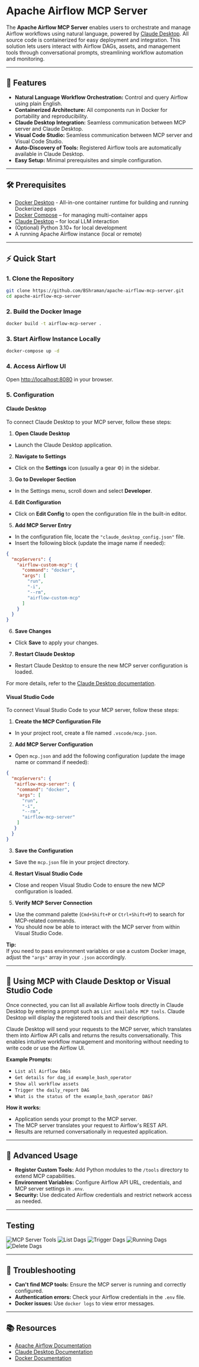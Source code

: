 # Apache Airflow MCP Server

The **Apache Airflow MCP Server** enables users to orchestrate and manage Airflow workflows using natural language, powered by [Claude Desktop](https://claude.ai/). All source code is containerized for easy deployment and integration. This solution lets users interact with Airflow DAGs, assets, and management tools through conversational prompts, streamlining workflow automation and monitoring.

---

## 🚀 Features

- **Natural Language Workflow Orchestration:** Control and query Airflow using plain English.
- **Containerized Architecture:** All components run in Docker for portability and reproducibility.
- **Claude Desktop Integration:** Seamless communication between MCP server and Claude Desktop.
- **Visual Code Studio:** Seamless communication between MCP server and Visual Code Studio.
- **Auto-Discovery of Tools:** Registered Airflow tools are automatically available in Claude Desktop.
- **Easy Setup:** Minimal prerequisites and simple configuration.

---

## 🛠 Prerequisites

- [Docker Desktop](https://www.docker.com/products/docker-desktop) - All-in-one container runtime for building and running Dockerized apps
- [Docker Compose](https://docs.docker.com/compose/) – for managing multi-container apps
- [Claude Desktop](https://claude.ai/)  – for local LLM interaction
- (Optional) Python 3.10+ for local development
- A running Apache Airflow instance (local or remote)

---

## ⚡ Quick Start

### 1. Clone the Repository

```bash
git clone https://github.com/BShraman/apache-airflow-mcp-server.git
cd apache-airflow-mcp-server
```

### 2. Build the Docker Image

```bash
docker build -t airflow-mcp-server .
```

### 3. Start Airflow Instance Locally

```bash
docker-compose up -d
```

### 4. Access Airflow UI

Open [http://localhost:8080](http://localhost:8080) in your browser.

### 5. Configuration 
#### Claude Desktop

To connect Claude Desktop to your MCP server, follow these steps:

1. **Open Claude Desktop**
- Launch the Claude Desktop application.

2. **Navigate to Settings**
- Click on the **Settings** icon (usually a gear ⚙️) in the sidebar.

3. **Go to Developer Section**
- In the Settings menu, scroll down and select **Developer**.

4. **Edit Configuration**
- Click on **Edit Config** to open the configuration file in the built-in editor.

5. **Add MCP Server Entry**
- In the configuration file, locate the `"claude_desktop_config.json"` file.
- Insert the following block (update the image name if needed):

```json
{
  "mcpServers": {
    "airflow-custom-mcp": {
      "command": "docker",
      "args": [
        "run",
        "-i",
        "--rm",
        "airflow-custom-mcp"
      ]
    }
  }
}
```
6. **Save Changes**
- Click **Save** to apply your changes.

7. **Restart Claude Desktop**
- Restart Claude Desktop to ensure the new MCP server configuration is loaded.

For more details, refer to the [Claude Desktop documentation](https://claude.ai/docs).

#### Visual Studio Code

To connect Visual Studio Code to your MCP server, follow these steps:

1. **Create the MCP Configuration File**

  - In your project root, create a file named `.vscode/mcp.json`.

2. **Add MCP Server Configuration**

  - Open `mcp.json` and add the following configuration (update the image name or command if needed):

  ```json
  {
    "mcpServers": {
     "airflow-mcp-server": {
      "command": "docker",
      "args": [
        "run",
        "-i",
        "--rm",
        "airflow-mcp-server"
      ]
     }
    }
  }
  ```
3. **Save the Configuration**
  - Save the `mcp.json` file in your project directory.
4. **Restart Visual Studio Code**
  - Close and reopen Visual Studio Code to ensure the new MCP configuration is loaded.

5. **Verify MCP Server Connection**
  - Use the command palette (`Cmd+Shift+P` or `Ctrl+Shift+P`) to search for MCP-related commands.
  - You should now be able to interact with the MCP server from within Visual Studio Code.

**Tip:**  
If you need to pass environment variables or use a custom Docker image, adjust the `"args"` array in your `.json` accordingly.

---

## 💬 Using MCP with Claude Desktop or Visual Studio Code

Once connected, you can list all available Airflow tools directly in Claude Desktop by entering a prompt such as `List available MCP tools`. Claude Desktop will display the registered tools and their descriptions.

Claude Desktop will send your requests to the MCP server, which translates them into Airflow API calls and returns the results conversationally. This enables intuitive workflow management and monitoring without needing to write code or use the Airflow UI.

**Example Prompts:**
- `List all Airflow DAGs`
- `Get details for dag_id example_bash_operator`
- `Show all workflow assets`
- `Trigger the daily_report DAG`
- `What is the status of the example_bash_operator DAG?`

**How it works:**
- Application sends your prompt to the MCP server.
- The MCP server translates your request to Airflow's REST API.
- Results are returned conversationally in requested application.

---

## 🧩 Advanced Usage

- **Register Custom Tools:** Add Python modules to the `/tools` directory to extend MCP capabilities.
- **Environment Variables:** Configure Airflow API URL, credentials, and MCP server settings in `.env`.
- **Security:** Use dedicated Airflow credentials and restrict network access as needed.

---
## Testing
![MCP Server Tools](docs/tools.png)
![List Dags](docs/list_dags.png)
![Trigger Dags](docs/trigger_dags.png)
![Running Dags](docs/running_dags.png)
![Delete Dags](docs/delete_dags.png)

---

## 📝 Troubleshooting

- **Can't find MCP tools:** Ensure the MCP server is running and correctly configured.
- **Authentication errors:** Check your Airflow credentials in the `.env` file.
- **Docker issues:** Use `docker logs` to view error messages.

---
## 📚 Resources

- [Apache Airflow Documentation](https://airflow.apache.org/docs/)
- [Claude Desktop Documentation](https://claude.ai/docs)
- [Docker Documentation](https://docs.docker.com/)